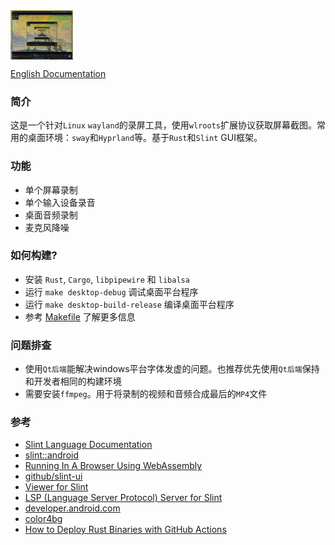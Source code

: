 <div style="display: flex">
    <img src="./screenshot/1-cn.png" width="100"/>
</div>

[English Documentation](./README.md)

### 简介
这是一个针对`Linux` `wayland`的录屏工具，使用`wlroots`扩展协议获取屏幕截图。常用的桌面环境：`sway`和`Hyprland`等。基于`Rust`和`Slint` GUI框架。

### 功能
- 单个屏幕录制
- 单个输入设备录音
- 桌面音频录制
- 麦克风降噪

### 如何构建?
- 安装 `Rust`, `Cargo`, `libpipewire` 和 `libalsa`
- 运行 `make desktop-debug` 调试桌面平台程序
- 运行 `make desktop-build-release` 编译桌面平台程序
- 参考 [Makefile](./Makefile) 了解更多信息

### 问题排查
- 使用`Qt后端`能解决windows平台字体发虚的问题。也推荐优先使用`Qt后端`保持和开发者相同的构建环境
- 需要安装`ffmpeg`。用于将录制的视频和音频合成最后的`MP4`文件

### 参考
- [Slint Language Documentation](https://slint-ui.com/releases/1.0.0/docs/slint/)
- [slint::android](https://snapshots.slint.dev/master/docs/rust/slint/android/#building-and-deploying)
- [Running In A Browser Using WebAssembly](https://releases.slint.dev/1.7.0/docs/slint/src/quickstart/running_in_a_browser)
- [github/slint-ui](https://github.com/slint-ui/slint)
- [Viewer for Slint](https://github.com/slint-ui/slint/tree/master/tools/viewer)
- [LSP (Language Server Protocol) Server for Slint](https://github.com/slint-ui/slint/tree/master/tools/lsp)
- [developer.android.com](https://developer.android.com/guide)
- [color4bg](https://www.color4bg.com/zh-hans/)
- [How to Deploy Rust Binaries with GitHub Actions](https://dzfrias.dev/blog/deploy-rust-cross-platform-github-actions/)
